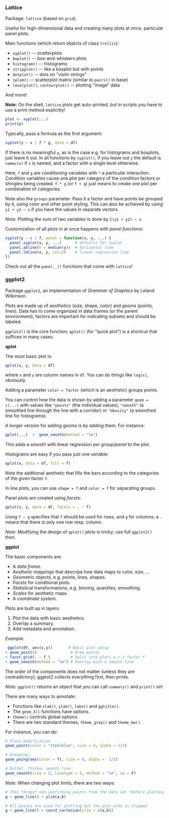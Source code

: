 ### Lattice

Package: `lattice` (based on `grid`).

Useful for high-dimensional data and creating many plots at once, 
particular panel plots.

Main functions (which return objects of class `trellis`):

 * `xyplot()` -- scatterplots
 * `bwplot()` -- box-and-whiskers plots
 * `histogram()` -- histograms
 * `stripplot()` -- like a boxplot but with points
 * `dotplot()` -- dots on "violin strings"
 * `splom()` -- scatterplot matrix (similar to `pairs()` in base)
 * `levelplot()`, `contourplot()` -- plotting "image" data
 
And more!

**Note:** On the shell, `lattice` plots get auto-printed, but in scripts
you have to use a print method explicitly!

```R
plot <- xyplot(...)
print(p)
```
 
Typically, pass a formula as the first argument:

```R
xyplot(y ~ x | f * g, data = df)
```

If there is no meaningful `y`, as is the case e.g. for histograms and boxplots,
just leave it out. In all functions by `xyplot()`, if you leave out `y` the
default is `names(x)` if `x` is named, and a factor with a single level
otherwise.

Here, `f` and `g` are *conditioning* variables with `*` a particular interaction.
Condition variables cause one plot per category of the condition factors or
shingles being created. `f * g` (or `f + g`) just means to create one plot
per combination of categories.
 
Note also the `groups` parameter. Pass it a factor and have points be grouped
by it, using color and other point styling. This can also be achieved
by using `y1 + y2 ~ x` if you have the values in separate vectors.

*Note:* Plotting the sum of two variables is done by `I(y1 + y2) ~ x`.

Customization of all plots in at once happens with *panel functions*:

```R
xyplot(y ~ c | f, panel = function(x, y, ...) {
  panel.xyplot(x, y, ...)      # defaults for xyplot
  panel.abline(h = median(y))  # horizontal line
  panel.lmline(x, y, col=2)    # linear regression line
})
```

Check out all the `panel._()` functions that come with `lattice`!




### ggplot2

Package `ggplot2`,
an implementation of *Grammar of Graphics* by Leland Wilkinson.

Plots are made up of *aesthetics* (size, shape, color) and *geoms* (points, lines).
Data has to come organized in data frames (or the parent environment);
factors are important for indicating subsets and should be labeled.

`ggplot2()` is the core function; `qplot()` (for "quick plot") is a shortcut
that suffices in many cases.


**qplot**

The most basic plot is:

```R
qplot(x, y, data = df)
```

where `x` and `y` are column names in `df`.
You can do things like `log(x)`, obviously.

Adding a parameter `color = factor` (which is an aesthetic) groups points.

You can control how the data is shown by adding a parameter `geom = c(...)`
with values like `"points"` (the individual values), `"smooth"` 
(a smoothed line through the line with a corridor) or `"density"`
(a smoothed line for histograms).

A longer version for adding geoms is by *adding* them. For instance:

```R
qplot(...)  +  geom_smooth(method = "lm")
```

This adds a smooth with linear regression *per group/panel* to the plot.


Histograms are easy if you pass just one variable:

```R
qplot(x, data = df, fill = f)
```

Note the additional aesthetic that fills the bars according to the categories
of the given factor `f`.

In line plots, you can use `shape = f` and `color = f` for separating groups.

Panel plots are created using *facets*:

```R
qplot(x, y, data = df, facets = . ~ f)
```

Using `f ~ g` specifies that `f` should be used for rows, and `g` for columns;
a `.` means that there is only one row resp. column.

*Note:* Modifying the design of `qplot()` plots is tricky; 
use full `ggplot2()` then.


**ggplot**

The basic components are:

 * A *data frame*.
 * *Aesthetic mappings* that descripe how data maps to color, size, ...
 * *Geom*etric objects, e.g. points, lines, shapes.
 * *Facets* for conditional plots.
 * *Stat*istical transformations, e.g. binning, quantiles, smoothing.
 * *Scales* for aesthetic maps.
 * A *coordinate system*.
 
Plots are built up in layers:

 1. Plot the data with basic aesthetics.
 2. Overlay a summary.
 3. Add metadata and annotation.
 
*Example:*
 
 ```R
  ggplot(df, aes(x,y))       # Basic plot setup
+ geom_point()               # Draw points
+ facet_grid(. ~ f_)         # Split into plots w.r.t factor f
+ geom_smooth(method = "lm") # Overlay with a smooth line
```

The order of the components does not matter (unless they are contradictory); 
ggplot2 collects everything first, then prints.

*Note:* `ggplot()` returns an object that you can call 
 `summary()` and `print()` on!
 
There are many ways to annotate:

 * Functions like `xlab()`, `ylab()`, `labs()` and `ggtitle()`.
 * The `geom_X()` functions have options.
 * `theme()` controls global options.
 * There are two standard themes, `theme_gray()` and `theme_bw()`.
 
For instance, you can do:

```R
# Plain modification
geom_point(color = "steelblue", size = 4, alpha = 1/2)

# Grouping!
geom_poing(aes(color = f), size = 4, alpha =  1/2)

# Dottet, thicker smooth line
geom_smooth(size = 2, linetype = 3, method = "lm", se = F)
```

*Note:* When changing plot limits, there are two ways:

```R
# This *drops* non-confirming points from the data set *before plotting*.
g + geom_line() + ylim(a,b)

# All points are used for plotting but the plot area is clipped
g + geom_line() + coord_cartesian(ylim = c(a,b))
```
